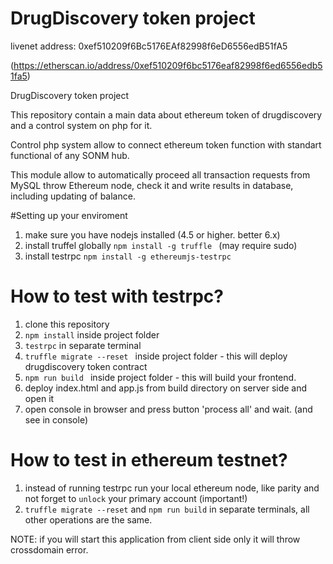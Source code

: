 # DrugDiscovery token project

livenet address: 0xef510209f6Bc5176EAf82998f6eD6556edB51fA5

(https://etherscan.io/address/0xef510209f6bc5176eaf82998f6ed6556edb51fa5)

DrugDiscovery token project

This repository contain a main data about ethereum token of drugdiscovery and a control system on php for it.

Control php system allow to connect ethereum token function with standart functional of any SONM hub.

This module allow to automatically proceed all transaction requests from MySQL throw Ethereum node, check it and write results in database, including updating of balance.

#Setting up your enviroment
1. make sure you have nodejs installed (4.5 or higher. better 6.x)
2. install truffel globally ```npm install -g truffle ``` (may require sudo)
3. install testrpc ```npm install -g ethereumjs-testrpc```


# How to test with testrpc?
1. clone this repository
2. ```npm install``` inside project folder
3. ```testrpc```  in separate terminal
4. ```truffle migrate --reset ``` inside project folder - this will deploy drugdiscovery token contract
5. ```npm run build ``` inside project folder - this will build your frontend.
6. deploy index.html and app.js from build directory on server side and open it
7. open console in browser and press button 'process all' and wait. (and see in console)

# How to test in ethereum testnet?
1. instead of running testrpc run your local ethereum node, like parity and not forget to ```unlock``` your primary account (important!)
2. ```truffle migrate --reset``` and ```npm run build``` in separate terminals, all other operations are the same.

NOTE: if you will start this application from client side only it will throw crossdomain error.

